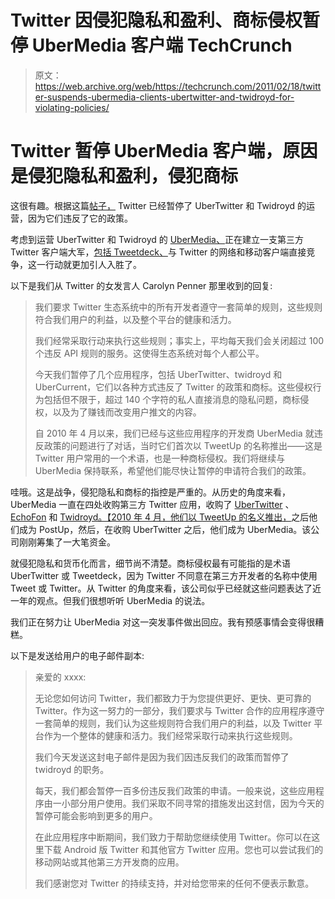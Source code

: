 # Twitter 因侵犯隐私和盈利、商标侵权暂停 UberMedia 客户端 TechCrunch

> 原文：<https://web.archive.org/web/https://techcrunch.com/2011/02/18/twitter-suspends-ubermedia-clients-ubertwitter-and-twidroyd-for-violating-policies/>

# Twitter 暂停 UberMedia 客户端，原因是侵犯隐私和盈利，侵犯商标

这很有趣。根据这篇[帖子，](https://web.archive.org/web/20221226050217/http://support.twitter.com/articles/452648-i-m-having-problems-logging-in-to-ubertwitter-or-twidroyd) Twitter 已经暂停了 UberTwitter 和 Twidroyd 的运营，因为它们违反了它的政策。

考虑到运营 UberTwitter 和 Twidroyd 的 [UberMedia、](https://web.archive.org/web/20221226050217/http://www.ubermedia.com/)正在建立一支第三方 Twitter 客户端大军，[包括 Tweetdeck、](https://web.archive.org/web/20221226050217/https://techcrunch.com/2011/02/11/ubermedia-tweetdeck/)与 Twitter 的网络和移动客户端直接竞争，这一行动就更加引人入胜了。

以下是我们从 Twitter 的女发言人 Carolyn Penner 那里收到的回复:

> 我们要求 Twitter 生态系统中的所有开发者遵守一套简单的规则，这些规则符合我们用户的利益，以及整个平台的健康和活力。
> 
> 我们经常采取行动来执行这些规则；事实上，平均每天我们会关闭超过 100 个违反 API 规则的服务。这使得生态系统对每个人都公平。
> 
> 今天我们暂停了几个应用程序，包括 UberTwitter、twidroyd 和 UberCurrent，它们以各种方式违反了 Twitter 的政策和商标。这些侵权行为包括但不限于，超过 140 个字符的私人直接消息的隐私问题，商标侵权，以及为了赚钱而改变用户推文的内容。
> 
> 自 2010 年 4 月以来，我们已经与这些应用程序的开发商 UberMedia 就违反政策的问题进行了对话，当时它们首次以 TweetUp 的名称推出——这是 Twitter 用户常用的一个术语，也是一种商标侵权。我们将继续与 UberMedia 保持联系，希望他们能尽快让暂停的申请符合我们的政策。

哇哦。这是战争，侵犯隐私和商标的指控是严重的。从历史的角度来看，UberMedia 一直在四处收购第三方 Twitter 应用，收购了 [UberTwitter](https://web.archive.org/web/20221226050217/https://techcrunch.com/2011/01/21/postup-acquires-ubertwitter-renames-itself-again-to-ubermedia/) 、 [EchoFon](https://web.archive.org/web/20221226050217/https://techcrunch.com/2011/01/05/postup-buys-twitter-and-facebook-application-echofon/) 和 [Twidroyd。【2010 年 4 月，他们](https://web.archive.org/web/20221226050217/https://techcrunch.com/2010/07/06/tweetup-twidroid-popurls/)[以 TweetUp 的名义推出，](https://web.archive.org/web/20221226050217/https://techcrunch.com/2010/04/11/twitter-idealab-tweetup-adsense-bill-gross/)之后他们成为 PostUp，然后，在收购 UberTwitter 之后，他们成为 UberMedia。该公司刚刚筹集了一大笔资金。

就侵犯隐私和货币化而言，细节尚不清楚。商标侵权最有可能指的是术语 UberTwitter 或 Tweetdeck，因为 Twitter 不同意在第三方开发者的名称中使用 Tweet 或 Twitter。从 Twitter 的角度来看，该公司似乎已经就这些问题表达了近一年的观点。但我们很想听听 UberMedia 的说法。

我们正在努力让 UberMedia 对这一突发事件做出回应。我有预感事情会变得很糟糕。

以下是发送给用户的电子邮件副本:

> 亲爱的 xxxx:
> 
> 无论您如何访问 Twitter，我们都致力于为您提供更好、更快、更可靠的 Twitter。作为这一努力的一部分，我们要求与 Twitter 合作的应用程序遵守一套简单的规则，我们认为这些规则符合我们用户的利益，以及 Twitter 平台作为一个整体的健康和活力。我们经常采取行动来执行这些规则。
> 
> 我们今天发送这封电子邮件是因为我们因违反我们的政策而暂停了 twidroyd 的职务。
> 
> 每天，我们都会暂停一百多份违反我们政策的申请。一般来说，这些应用程序由一小部分用户使用。我们采取不同寻常的措施发出这封信，因为今天的暂停可能会影响到更多的用户。
> 
> 在此应用程序中断期间，我们致力于帮助您继续使用 Twitter。你可以在这里下载 Android 版 Twitter 和其他官方 Twitter 应用。您也可以尝试我们的移动网站或其他第三方开发商的应用。
> 
> 我们感谢您对 Twitter 的持续支持，并对给您带来的任何不便表示歉意。